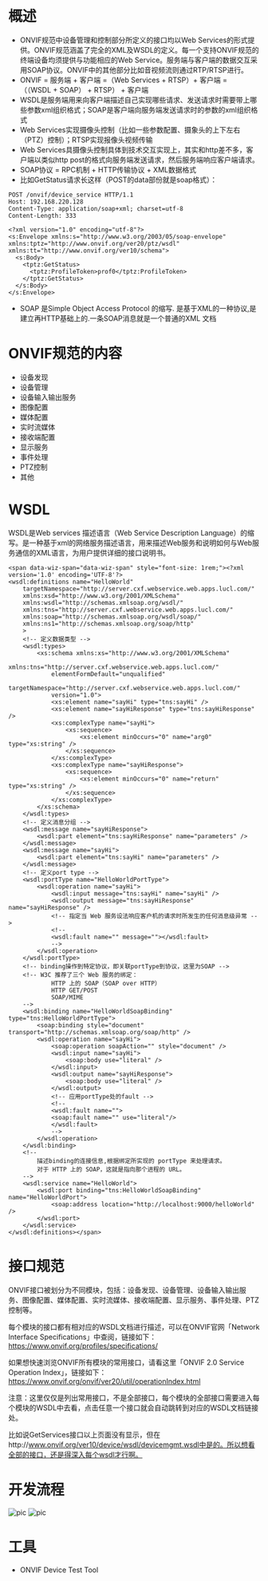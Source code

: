 # 概述
- ONVIF规范中设备管理和控制部分所定义的接口均以Web Services的形式提供。ONVIF规范涵盖了完全的XML及WSDL的定义。每一个支持ONVIF规范的终端设备均须提供与功能相应的Web Service。服务端与客户端的数据交互采用SOAP协议。ONVIF中的其他部分比如音视频流则通过RTP/RTSP进行。
- ONVIF = 服务端 + 客户端 =（Web Services + RTSP）+ 客户端 = （（WSDL + SOAP） + RTSP） + 客户端
- WSDL是服务端用来向客户端描述自己实现哪些请求、发送请求时需要带上哪些参数xml组织格式；SOAP是客户端向服务端发送请求时的参数的xml组织格式
- Web Services实现摄像头控制（比如一些参数配置、摄象头的上下左右（PTZ）控制）；RTSP实现报像头视频传输
- Web Services具摄像头控制具体到技术交互实现上，其实和http差不多，客户端以类似http post的格式向服务端发送请求，然后服务端响应客户端请求。
- SOAP协议 = RPC机制 + HTTP传输协议 + XML数据格式
- 比如GetStatus请求长这样（POST的data部份就是soap格式）：
```
POST /onvif/device_service HTTP/1.1
Host: 192.168.220.128
Content-Type: application/soap+xml; charset=utf-8
Content-Length: 333

<?xml version="1.0" encoding="utf-8"?>
<s:Envelope xmlns:s="http://www.w3.org/2003/05/soap-envelope" xmlns:tptz="http://www.onvif.org/ver20/ptz/wsdl" xmlns:tt="http://www.onvif.org/ver10/schema">
  <s:Body>
    <tptz:GetStatus>
      <tptz:ProfileToken>prof0</tptz:ProfileToken>
    </tptz:GetStatus>
  </s:Body>
</s:Envelope>
```
- SOAP 是Simple Object Access Protocol 的缩写. 是基于XML的一种协议,是建立再HTTP基础上的.一条SOAP消息就是一个普通的XML 文档

# ONVIF规范的内容
- 设备发现
- 设备管理
- 设备输入输出服务
- 图像配置
- 媒体配置
- 实时流媒体
- 接收端配置
- 显示服务
- 事件处理
- PTZ控制
- 其他

# WSDL
WSDL是Web services 描述语言（Web Service Description Language）的缩写。是一种基于xml的网络服务描述语言，用来描述Web服务和说明如何与Web服务通信的XML语言，为用户提供详细的接口说明书。
```
<span data-wiz-span="data-wiz-span" style="font-size: 1rem;"><?xml version='1.0' encoding='UTF-8'?>
<wsdl:definitions name="HelloWorld"
    targetNamespace="http://server.cxf.webservice.web.apps.lucl.com/"
    xmlns:xsd="http://www.w3.org/2001/XMLSchema"
    xmlns:wsdl="http://schemas.xmlsoap.org/wsdl/"
    xmlns:tns="http://server.cxf.webservice.web.apps.lucl.com/"
    xmlns:soap="http://schemas.xmlsoap.org/wsdl/soap/"
    xmlns:ns1="http://schemas.xmlsoap.org/soap/http"
    >
    <!-- 定义数据类型 -->
    <wsdl:types>
        <xs:schema xmlns:xs="http://www.w3.org/2001/XMLSchema"
            xmlns:tns="http://server.cxf.webservice.web.apps.lucl.com/"
            elementFormDefault="unqualified"
            targetNamespace="http://server.cxf.webservice.web.apps.lucl.com/"
            version="1.0">
            <xs:element name="sayHi" type="tns:sayHi" />
            <xs:element name="sayHiResponse" type="tns:sayHiResponse" />
            <xs:complexType name="sayHi">
                <xs:sequence>
                    <xs:element minOccurs="0" name="arg0" type="xs:string" />
                </xs:sequence>
            </xs:complexType>
            <xs:complexType name="sayHiResponse">
                <xs:sequence>
                    <xs:element minOccurs="0" name="return" type="xs:string" />
                </xs:sequence>
            </xs:complexType>
        </xs:schema>
    </wsdl:types>
    <!-- 定义消息分组 -->
    <wsdl:message name="sayHiResponse">
        <wsdl:part element="tns:sayHiResponse" name="parameters" />
    </wsdl:message>
    <wsdl:message name="sayHi">
        <wsdl:part element="tns:sayHi" name="parameters" />
    </wsdl:message>
    <!-- 定义port type -->
    <wsdl:portType name="HelloWorldPortType">
        <wsdl:operation name="sayHi">
            <wsdl:input message="tns:sayHi" name="sayHi" />
            <wsdl:output message="tns:sayHiResponse" name="sayHiResponse" />
            <!-- 指定当 Web 服务设法响应客户机的请求时所发生的任何消息级异常 -->
            <!--
            <wsdl:fault name="" message=""></wsdl:fault> 
            -->
        </wsdl:operation>
    </wsdl:portType>
    <!-- binding操作到特定协议，即关联portType到协议，这里为SOAP -->
    <!-- W3C 推荐了三个 Web 服务的绑定：
            HTTP 上的 SOAP（SOAP over HTTP）
            HTTP GET/POST
            SOAP/MIME
    -->
    <wsdl:binding name="HelloWorldSoapBinding" type="tns:HelloWorldPortType">
        <soap:binding style="document" transport="http://schemas.xmlsoap.org/soap/http" />
        <wsdl:operation name="sayHi">
            <soap:operation soapAction="" style="document" />
            <wsdl:input name="sayHi">
                <soap:body use="literal" />
            </wsdl:input>
            <wsdl:output name="sayHiResponse">
                <soap:body use="literal" />
            </wsdl:output>
            <!-- 应用portType处的fault -->
            <!--
            <wsdl:fault name="">
            <soap:fault name="" use="literal"/>
            </wsdl:fault> 
            -->
        </wsdl:operation>
    </wsdl:binding>
    <!--
        描述binding的连接信息,根据绑定所实现的 portType 来处理请求。
        对于 HTTP 上的 SOAP，这就是指向那个进程的 URL。
    -->
    <wsdl:service name="HelloWorld">
        <wsdl:port binding="tns:HelloWorldSoapBinding" name="HelloWorldPort">
            <soap:address location="http://localhost:9000/helloWorld" />
        </wsdl:port>
    </wsdl:service>
</wsdl:definitions></span>
```
# 接口规范
ONVIF接口被划分为不同模块，包括：设备发现、设备管理、设备输入输出服务、图像配置、媒体配置、实时流媒体、接收端配置、显示服务、事件处理、PTZ控制等。

每个模块的接口都有相对应的WSDL文档进行描述，可以在ONVIF官网「Network Interface Specifications」中查阅，链接如下：
https://www.onvif.org/profiles/specifications/

如果想快速浏览ONVIF所有模块的常用接口，请看这里「ONVIF 2.0 Service Operation Index」，链接如下：
https://www.onvif.org/onvif/ver20/util/operationIndex.html

注意：这里仅仅是列出常用接口，不是全部接口，每个模块的全部接口需要进入每个模块的WSDL中去看，点击任意一个接口就会自动跳转到对应的WSDL文档链接处。

比如说GetServices接口以上页面没有显示，但在http://www.onvif.org/ver10/device/wsdl/devicemgmt.wsdl中是的。所以想看全部的接口，还是得深入每个wsdl才行啊。

# 开发流程
![pic](./images/onvif-flow.png)
![pic](./images/onvif-flow2.png)


# 工具
- ONVIF Device Test Tool

